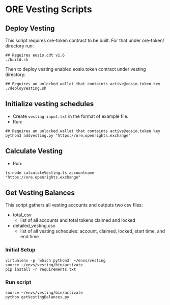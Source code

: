 # ORE Vesting Scripts

## Deploy Vesting
This script requires ore-token contract to be built. For that under ore-token/ directory run:
```shell
## Requires eosio.cdt v1.6
./build.sh
```
Then to deploy vesting enabled eosio.token contract under vesting directory:
```shell
## Requires an unlocked wallet that containts active@eosio.token key
./deployVesting.sh
```
## Initialize vesting schedules
- Create `vesting-input.txt` in the format of example file.
- Run:
```shell
## Requires an unlocked wallet that containts active@eosio.token key
python3 addvesting.py "https://ore.openrights.exchange"
```

## Calculate Vesting
- Run:
```shell
ts-node calculateVesting.ts accountname "https://ore.openrights.exchange"
```

## Get Vesting Balances
This script gathers all vesting accounts and outputs two csv files:

- total_csv 
    - list of all accounts and total tokens claimed and locked  
- detailed_vesting.csv
    - list of all vesting schedules: account, claimed, locked, start time, and end time

### Initial Setup
```
virtualenv -p `which python3` ~/envs/vesting
source ~/envs/vesting/bin/activate
pip install -r requirements.txt
```

### Run script
```
source ~/envs/vesting/bin/activate
python getVestingBalances.py
```